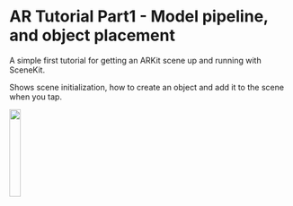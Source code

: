 # AR Tutorial Part1 - Model pipeline, and object placement

A simple first tutorial for getting an ARKit scene up and running with SceneKit. 

Shows scene initialization, how to create an object and add it to the scene when you tap. 

<img src="https://github.com/AbovegroundDan/ARTutorial_Part1/blob/master/many_spheres.jpg" width="20%" height="20%">
